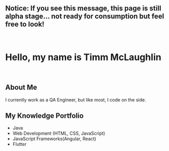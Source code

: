 
<h2>Notice: If you see this message, this page is still alpha stage... not ready for consumption but feel free to look!</h2>
<br>
<h1>Hello, my name is Timm McLaughlin</h1>


<br>


<h2>About Me</h2>

<p> I currently work as a QA Engineer, but like most, I code on the side.</p>

<h2>My Knowledge Portfolio</h2>
<ul>
  <li>Java</li>
  <li>Web Development (HTML, CSS, JavaScript)</li>
  <li>JavaScript Frameworks(Angular, React)</li>
  <li>Flutter</li>
</ul>
